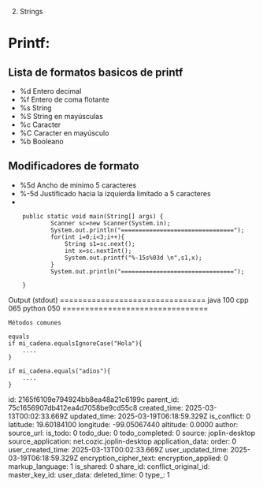 2. Strings

# Printf:
## Lista de formatos basicos de printf
- %d Entero decimal
- %f Entero de coma flotante
- %s String
- %S String en mayúsculas
- %c Caracter
- %C Caracter en mayúsculo
- %b Booleano
## Modificadores de formato
- %5d  Ancho de minimo 5 caracteres
- %-5d Justificado hacia la izquierda limitado a 5 caracteres
- 


```
    public static void main(String[] args) {
            Scanner sc=new Scanner(System.in);
            System.out.println("================================");
            for(int i=0;i<3;i++){
                String s1=sc.next();
                int x=sc.nextInt();
                System.out.printf("%-15s%03d \n",s1,x);
            }
            System.out.println("================================");

    }

```

Output (stdout)
    ================================
    java           100 
    cpp            065 
    python         050 
    ================================

	Métodos comunes

	equals
	if mi_cadena.equalsIgnoreCase("Hola"){
		....
	}
	
	if mi_cadena.equals("adios"){
		....
	}

id: 2165f6109e794924bb8ea48a21c6199c
parent_id: 75c1656907db412ea4d7058be9cd55c8
created_time: 2025-03-13T00:02:33.669Z
updated_time: 2025-03-19T06:18:59.329Z
is_conflict: 0
latitude: 19.60184100
longitude: -99.05067440
altitude: 0.0000
author: 
source_url: 
is_todo: 0
todo_due: 0
todo_completed: 0
source: joplin-desktop
source_application: net.cozic.joplin-desktop
application_data: 
order: 0
user_created_time: 2025-03-13T00:02:33.669Z
user_updated_time: 2025-03-19T06:18:59.329Z
encryption_cipher_text: 
encryption_applied: 0
markup_language: 1
is_shared: 0
share_id: 
conflict_original_id: 
master_key_id: 
user_data: 
deleted_time: 0
type_: 1